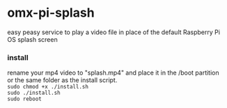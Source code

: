 # omx-pi-splash
easy peasy service to play a video file in place of the default Raspberry Pi OS splash screen  
  
  ### install
  rename your mp4 video to "splash.mp4" and place it in the /boot partition or the same folder as the install script.  
  `sudo chmod +x ./install.sh`  
  `sudo ./install.sh`   
  `sudo reboot`    
  
